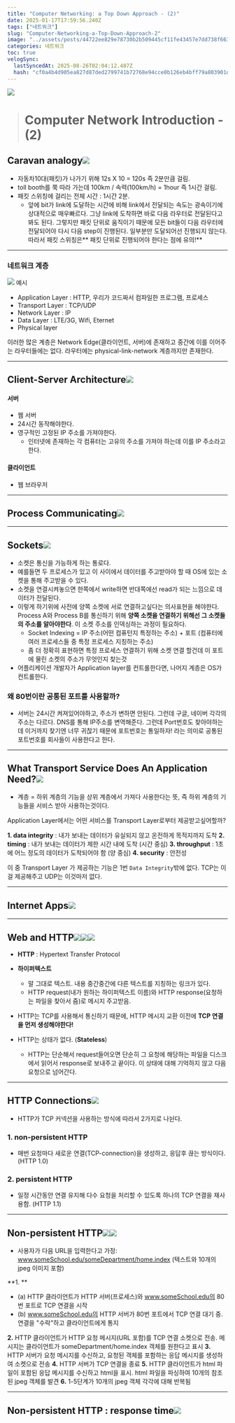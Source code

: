 ```yaml
---
title: "Computer Networking: a Top Down Approach - (2)"
date: 2025-01-17T17:59:56.240Z
tags: ["네트워크"]
slug: "Computer-Networking-a-Top-Down-Approach-2"
image: "../assets/posts/44722ee829e78730b2b509445cf11fe43457e7dd738f66334f76a47f031025d3.png"
categories: 네트워크
toc: true
velogSync:
  lastSyncedAt: 2025-08-26T02:04:12.487Z
  hash: "cf0a4b4d905ea827d87ded2799741b72768e94cce0b126eb4bff79a803901d54"
---
```


![](/assets/posts/44722ee829e78730b2b509445cf11fe43457e7dd738f66334f76a47f031025d3.png)

> # Computer Network Introduction - (2)

## Caravan analogy![](/assets/posts/5f5d1dc63b94038459cd0d50c2b4dff91fd561e88fa2b21bc07d0350fecad24c.png)
- 자동차10대(패킷)가 나가기 위해 12s X 10 = 120s 즉 2분만큼 걸림.
- toll booth를 쭉 따라 가는데 100km / 속력(100km/h) = 1hour 즉 1시간 걸림.
- 패킷 스위칭에 걸리는 전체 시간 : 1시간 2분.
  - 앞에 bit가 link에 도달하는 시간에 비해 link에서 전달되는 속도는 광속이기에 상대적으로 매우빠르다. 그냥 link에 도착하면 바로 다음 라우터로 전달된다고 봐도 된다. 그렇지만 패킷 단위로 움직이기 때문에 모든 bit들이 다음 라우터에 전달되어야 다시 다음 step이 진행된다. 일부분만 도달되어선 진행되지 않는다. 따라서 패킷 스위칭은** 패킷 단위로 진행되어야 한다는 점에 유의!**
---
### 네트워크 계층
![](/assets/posts/6da0021770cab1c4a6a3a3ed5523da854e767fa9cda19295468bc25c777947e9.png)
예시
- Application Layer : HTTP, 우리가 코드짜서 컴파일한 프로그램, 프로세스
- Transport Layer : TCP/UDP
- Network Layer : IP
- Data Layer : LTE/3G, Wifi, Eternet
- Physical layer

이러한 많은 계층은 Network Edge(클라이언트, 서버)에 존재하고 중간에 이를 이어주는 라우터들에는 없다. 라우터에는 physical-link-network 계층까지만 존재한다.

---
## Client-Server Architecture![](/assets/posts/6e68771bf318e874b498a9702830f7fd2e9946006f20fb93b2a919b97a8af994.png)
#### 서버
  - 웹 서버
  - 24시간 동작해야한다.
  - 영구적인 고정된 IP 주소를 가져야한다.
    - 인터넷에 존재하는 각 컴퓨터는 고유의 주소를 가져야 하는데 이를 IP 주소라고 한다.

#### 클라이언트
  - 웹 브라우저
---  
## Process Communicating![](/assets/posts/3807344b6cd8b0ce9190393061f0a4548388b380d6b63c5c6f769df679d4fc14.png)
---
## Sockets![](/assets/posts/7788d5c79aa5a8c7bb0251f17143f620629fe14eff5cc64d5295eba43aeaeeae.png)

- 소켓은 통신을 가능하게 하는 통로다.
- 예를들면 두 프로세스가 있고 이 사이에서 데이터를 주고받아야 할 때 OS에 있는 소켓을 통해 주고받을 수 있다.
- 소켓을 연결시켜놓으면 한쪽에서 write하면 반대쪽에선 read가 되는 느낌으로 데이터가 전달된다. 
- 이렇게 하기위에 사전에 양쪽 소켓에 서로 연결하고싶다는 의사표현을 해야한다. Process A와 Process B를 통신하기 위해 **양쪽 소켓을 연결하기 위해선 그 소켓들의 주소를 알아야한다**. 이 소켓 주소를 인덱싱하는 과정이 필요하다. 
  - Socket Indexing = IP 주소(어떤 컴퓨턴지 특정하는 주소) + 포트 (컴퓨터에 여러 프로세스들 중 특정 프로세스 지칭하는 주소)
  - 좀 더 정확히 표현하면 특정 프로세스 연결하기 위해 소켓 연결 할건데 이 포트에 물린 소켓의 주소가 무엇인지 찾는것
- 어플리케이션 개발자가 Application layer를 컨트롤한다면, 나머지 계층은 OS가 컨트롤한다.


### 왜 80번이란 공통된 포트를 사용할까?
- 서버는 24시간 켜져있어야하고, 주소가 변하면 안된다. 그런데 구글, 네이버 각각의 주소는 다르다. DNS를 통해 IP주소를 변역해준다. 그런데 Port번호도 찾아야하는데 이거까지 찾기엔 너무 귀찮기 때문에 포트번호는 통일하자! 라는 의미로 공통된 포트번호를 회사들이 사용한다고 한다. 

---

## What Transport Service Does An Application Need?![](/assets/posts/b4350bb1590eaf11286ef383cb1452c125bc20c4bcbf8392f8ef8486bd7b1bbe.png)

- 계층 = 하위 계층의 기능을 상위 계층에서 가져다 사용한다는 뜻, 즉 하위 계층의 기능들을 서비스 받아 사용하는것이다.

Application Layer에서는 어떤 서비스를 Transport Layer로부터 제공받고싶어할까?

**1. data integrity** : 내가 보내는 데이터가 유실되지 않고 온전하게 목적지까지 도착
**2. timing** : 내가 보내는 데이터가 제한 시간 내에 도착 (시간 중심)
**3. throughput** : 1초에 어느 정도의 데이터가 도착되어야 함 (양 중심)
**4. security** : 안전성

이 중 Transport Layer 가 제공하는 기능은 1번 `Data Integrity`밖에 없다. TCP는 이걸 제공해주고 UDP는 이것마저 없다. 

---
## Internet Apps![](/assets/posts/57a55b8ed1ad1f619ef286cc9b847a4b0fb6940ccb09c71f178a69180bebd0c0.png)
---
## Web and HTTP![](/assets/posts/258776b35c58abd99dedceb64957009540b76ed31235a0882ab853b131c055c2.png)![](/assets/posts/1f912bbeb23c149013d33a839edba78f0b38375a7570915d8b2abd3132b92ade.png)![](/assets/posts/cbc8ff51e551891b221ed80dda57f4a5fa9bdd25bfb5a489cf5b4bb775a0762a.png)

- **HTTP** : Hypertext Transfer Protocol
- **하이퍼텍스트** 
  - 말 그대로 텍스트. 내용 중간중간에 다른 텍스트를 지칭하는 링크가 있다.
  - HTTP request(내가 원하는 하이퍼텍스트 이름)와 HTTP response(요청하는 파일을 찾아서 줌)로 메시지 주고받음.
- HTTP는 TCP를 사용해서 통신하기 때문에, HTTP 메시지 교환 이전에 **TCP 연결을 먼저 생성해야한다!**

- HTTP는 상태가 없다. (**Stateless**)
  - HTTP는 단순해서 request들어오면 단순히 그 요청에 해당하는 파일을 디스크에서 읽어서 response로 보내주고 끝이다. 이 상태에 대해 기억하지 않고 다음 요청으로 넘어간다. 

---

## HTTP Connections![](/assets/posts/f0dcbb9d3e3154fd168a1c19eafc9c4def0d05f09a37447d4f5b5dd3516d2911.png)

- HTTP가 TCP 커넥션을 사용하는 방식에 따라서 2가지로 나뉜다. 

### 1. non-persistent HTTP
- 매번 요청마다 새로운 연결(TCP-connection)을 생성하고, 응답후 끊는 방식이다. (HTTP 1.0)

### 2. persistent HTTP
- 일정 시간동안 연결 유지해 다수 요청을 처리할 수 있도록 하나의 TCP 연결을 재사용함. (HTTP 1.1)

---
## Non-persistent HTTP![](/assets/posts/cfd265348172c875928b384ee373d0e49e68a8e00555a24e65bf402b1fc0bb7a.png)![](/assets/posts/b3316f8b28c07bf4a7c40db05f454d1b17f19531388cbd594f5991f0eb894169.png)

- 사용자가 다음 URL을 입력한다고 가정:
www.someSchool.edu/someDepartment/home.index (텍스트와 10개의 jpeg 이미지 포함)

**1. **
   - (a) HTTP 클라이언트가 HTTP 서버(프로세스)와 www.someSchool.edu의 80번 포트로 TCP 연결을 시작
   - (b) www.someSchool.edu의 HTTP 서버가 80번 포트에서 TCP 연결 대기 중. 연결을 "수락"하고 클라이언트에게 통지

**2.** HTTP 클라이언트가 HTTP 요청 메시지(URL 포함)를 TCP 연결 소켓으로 전송. 메시지는 클라이언트가 someDepartment/home.index 객체를 원한다고 표시
**3.** HTTP 서버가 요청 메시지를 수신하고, 요청된 객체를 포함하는 응답 메시지를 생성하여 소켓으로 전송
**4.** HTTP 서버가 TCP 연결을 종료
**5.** HTTP 클라이언트가 html 파일이 포함된 응답 메시지를 수신하고 html을 표시. html 파일을 파싱하여 10개의 참조된 jpeg 객체를 발견
**6.** 1-5단계가 10개의 jpeg 객체 각각에 대해 반복됨


---
## Non-persistent HTTP : response time![](/assets/posts/0fab155c93c05651423cd4de95960680aa4417e559997065d65ec4d05fd1cb0c.png)


